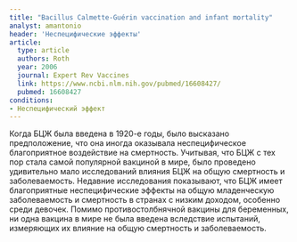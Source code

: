 ```yaml
---
title: "Bacillus Calmette-Guérin vaccination and infant mortality"
analyst: amantonio
header: 'Неспецифические эффекты'
article:
  type: article
  authors: Roth
  year: 2006
  journal: Expert Rev Vaccines
  link: https://www.ncbi.nlm.nih.gov/pubmed/16608427/
  pubmed: 16608427
conditions:
- Неспецифический эффект
---
```


Когда БЦЖ была введена в 1920-е годы, было высказано предположение, что она иногда оказывала неспецифическое благоприятное воздействие на смертность. Учитывая, что БЦЖ с тех пор стала самой популярной вакциной в мире, было проведено удивительно мало исследований влияния БЦЖ на общую смертность и заболеваемость.
Недавние исследования показывают, что БЦЖ имеет благоприятные неспецифические эффекты на общую младенческую заболеваемость и смертность в странах с низким доходом, особенно среди девочек.
Помимо противостолбнячной вакцины для беременных, ни одна вакцина в мире не была введена вследствие испытаний, измеряющих их влияние на общую смертность и заболеваемость.
